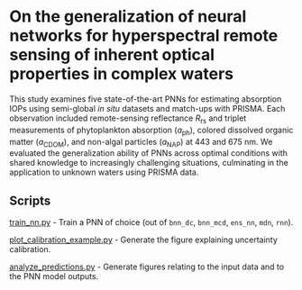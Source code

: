 # On the generalization of neural networks for hyperspectral remote sensing of inherent optical properties in complex waters

This study examines five state-of-the-art PNNs for estimating absorption IOPs using semi-global _in situ_ datasets and match-ups with PRISMA.
Each observation included remote-sensing reflectance $R_\text{rs}$ and triplet measurements of phytoplankton absorption ($a_\text{ph}$), colored dissolved organic matter ($a_\text{CDOM}$), and non-algal particles ($a_\text{NAP}$) at 443 and 675 nm.
We evaluated the generalization ability of PNNs across optimal conditions with shared knowledge to increasingly challenging situations, culminating in the application to unknown waters using PRISMA data.

## Scripts
[train_nn.py](train_nn.py) - Train a PNN of choice (out of `bnn_dc`, `bnn_mcd`, `ens_nn`, `mdn`, `rnn`).

[plot_calibration_example.py](plot_calibration_example.py) - Generate the figure explaining uncertainty calibration.

[analyze_predictions.py](analyze_predictions.py) - Generate figures relating to the input data and to the PNN model outputs.
